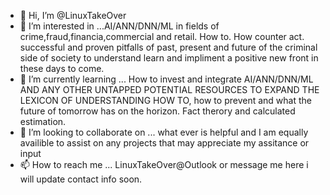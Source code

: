 - 👋 Hi, I’m @LinuxTakeOver
- 👀 I’m interested in ...AI/ANN/DNN/ML in fields of crime,fraud,financia,commercial and retail. How to. How counter act. successful and proven pitfalls of past, present and future of the criminal side of society to understand learn and impliment a positive new front in these days to come.
- 🌱 I’m currently learning ... How to invest and integrate AI/ANN/DNN/ML AND ANY OTHER UNTAPPED POTENTIAL RESOURCES TO EXPAND THE LEXICON OF UNDERSTANDING HOW TO, how to prevent and what the future of tomorrow has on the horizon. Fact therory and calculated estimation.
- 💞️ I’m looking to collaborate on ... what ever is helpful and I am equally availible to assist on any projects that may appreciate my assitance or input
- 📫 How to reach me ... LinuxTakeOver@Outlook or message me here i will update contact info soon.

<!---
LinuxTakeOver/LinuxTakeOver is a ✨ special ✨ repository because its `README.md` (this file) appears on your GitHub profile.
You can click the Preview link to take a look at your changes.
--->
